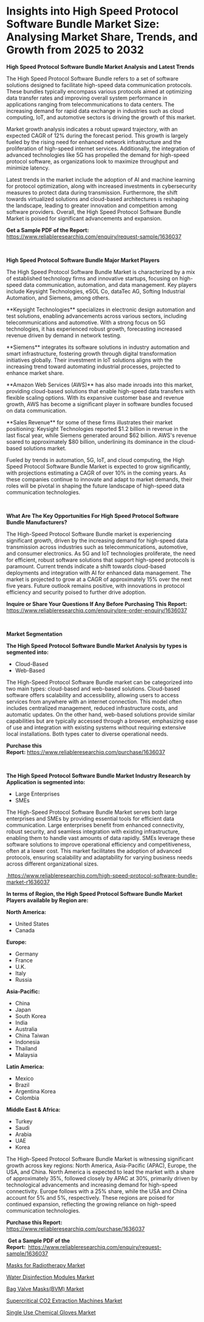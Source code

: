 <p><h1>Insights into High Speed Protocol Software Bundle Market Size: Analysing Market Share, Trends, and Growth from 2025 to 2032</h1></p><p><strong>High Speed Protocol Software Bundle Market Analysis and Latest Trends</strong></p>
<p><p>The High Speed Protocol Software Bundle refers to a set of software solutions designed to facilitate high-speed data communication protocols. These bundles typically encompass various protocols aimed at optimizing data transfer rates and improving overall system performance in applications ranging from telecommunications to data centers. The increasing demand for rapid data exchange in industries such as cloud computing, IoT, and automotive sectors is driving the growth of this market.</p><p>Market growth analysis indicates a robust upward trajectory, with an expected CAGR of 12% during the forecast period. This growth is largely fueled by the rising need for enhanced network infrastructure and the proliferation of high-speed internet services. Additionally, the integration of advanced technologies like 5G has propelled the demand for high-speed protocol software, as organizations look to maximize throughput and minimize latency.</p><p>Latest trends in the market include the adoption of AI and machine learning for protocol optimization, along with increased investments in cybersecurity measures to protect data during transmission. Furthermore, the shift towards virtualized solutions and cloud-based architectures is reshaping the landscape, leading to greater innovation and competition among software providers. Overall, the High Speed Protocol Software Bundle Market is poised for significant advancements and expansion.</p></p>
<p><strong>Get a Sample PDF of the Report:&nbsp;</strong> <a href="https://www.reliableresearchiq.com/enquiry/request-sample/1636037?utm_campaign=121&utm_medium=2&utm_source=Github&utm_content=ia&utm_term=23032025&utm_id=high-speed-protocol-software-bundle">https://www.reliableresearchiq.com/enquiry/request-sample/1636037</a></p>
<p>&nbsp;</p>
<p><strong>High Speed Protocol Software Bundle Major Market Players</strong></p>
<p><p>The High Speed Protocol Software Bundle Market is characterized by a mix of established technology firms and innovative startups, focusing on high-speed data communication, automation, and data management. Key players include Keysight Technologies, eSOL Co, dataTec AG, Softing Industrial Automation, and Siemens, among others.  </p><p>**Keysight Technologies** specializes in electronic design automation and test solutions, enabling advancements across various sectors, including telecommunications and automotive. With a strong focus on 5G technologies, it has experienced robust growth, forecasting increased revenue driven by demand in network testing.</p><p>**Siemens** integrates its software solutions in industry automation and smart infrastructure, fostering growth through digital transformation initiatives globally. Their investment in IoT solutions aligns with the increasing trend toward automating industrial processes, projected to enhance market share.</p><p>**Amazon Web Services (AWS)** has also made inroads into this market, providing cloud-based solutions that enable high-speed data transfers with flexible scaling options. With its expansive customer base and revenue growth, AWS has become a significant player in software bundles focused on data communication.</p><p>**Sales Revenue** for some of these firms illustrates their market positioning: Keysight Technologies reported $1.2 billion in revenue in the last fiscal year, while Siemens generated around $62 billion. AWS's revenue soared to approximately $80 billion, underlining its dominance in the cloud-based solutions market.</p><p>Fueled by trends in automation, 5G, IoT, and cloud computing, the High Speed Protocol Software Bundle Market is expected to grow significantly, with projections estimating a CAGR of over 10% in the coming years. As these companies continue to innovate and adapt to market demands, their roles will be pivotal in shaping the future landscape of high-speed data communication technologies.</p></p>
<p>&nbsp;</p>
<p><strong>What Are The Key Opportunities For High Speed Protocol Software Bundle Manufacturers?</strong></p>
<p><p>The High-Speed Protocol Software Bundle market is experiencing significant growth, driven by the increasing demand for high-speed data transmission across industries such as telecommunications, automotive, and consumer electronics. As 5G and IoT technologies proliferate, the need for efficient, robust software solutions that support high-speed protocols is paramount. Current trends indicate a shift towards cloud-based deployments and integration with AI for enhanced data management. The market is projected to grow at a CAGR of approximately 15% over the next five years. Future outlook remains positive, with innovations in protocol efficiency and security poised to further drive adoption.</p></p>
<p><strong>Inquire or Share Your Questions If Any Before Purchasing This Report:</strong> <a href="https://www.reliableresearchiq.com/enquiry/pre-order-enquiry/1636037?utm_campaign=121&utm_medium=2&utm_source=Github&utm_content=ia&utm_term=23032025&utm_id=high-speed-protocol-software-bundle">https://www.reliableresearchiq.com/enquiry/pre-order-enquiry/1636037</a></p>
<p>&nbsp;</p>
<p><strong>Market Segmentation</strong></p>
<p><strong>The High Speed Protocol Software Bundle Market Analysis by types is segmented into:</strong></p>
<p><ul><li>Cloud-Based</li><li>Web-Based</li></ul></p>
<p><p>The High-Speed Protocol Software Bundle market can be categorized into two main types: cloud-based and web-based solutions. Cloud-based software offers scalability and accessibility, allowing users to access services from anywhere with an internet connection. This model often includes centralized management, reduced infrastructure costs, and automatic updates. On the other hand, web-based solutions provide similar capabilities but are typically accessed through a browser, emphasizing ease of use and integration with existing systems without requiring extensive local installations. Both types cater to diverse operational needs.</p></p>
<p><strong>Purchase this Report:&nbsp;</strong><a href="https://www.reliableresearchiq.com/purchase/1636037?utm_campaign=121&utm_medium=2&utm_source=Github&utm_content=ia&utm_term=23032025&utm_id=high-speed-protocol-software-bundle">https://www.reliableresearchiq.com/purchase/1636037</a></p>
<p>&nbsp;</p>
<p><strong>The High Speed Protocol Software Bundle Market Industry Research by Application is segmented into:</strong></p>
<p><ul><li>Large Enterprises</li><li>SMEs</li></ul></p>
<p><p>The High-Speed Protocol Software Bundle Market serves both large enterprises and SMEs by providing essential tools for efficient data communication. Large enterprises benefit from enhanced connectivity, robust security, and seamless integration with existing infrastructure, enabling them to handle vast amounts of data rapidly. SMEs leverage these software solutions to improve operational efficiency and competitiveness, often at a lower cost. This market facilitates the adoption of advanced protocols, ensuring scalability and adaptability for varying business needs across different organizational sizes.</p></p>
<p><a href="https://www.reliableresearchiq.com/high-speed-protocol-software-bundle-market-r1636037?utm_campaign=121&utm_medium=2&utm_source=Github&utm_content=ia&utm_term=23032025&utm_id=high-speed-protocol-software-bundle">&nbsp;https://www.reliableresearchiq.com/high-speed-protocol-software-bundle-market-r1636037</a></p>
<p><strong>In terms of Region, the High Speed Protocol Software Bundle Market Players available by Region are:</strong></p>
<p>
    <p> <strong> North America: </strong>
        <ul>
            <li>United States</li>
            <li>Canada</li>
        </ul>
        </p> 
    <p> <strong> Europe: </strong>
        <ul>
            <li>Germany</li>
            <li>France</li>
            <li>U.K.</li>
            <li>Italy</li>
            <li>Russia</li>
        </ul>
        </p> 
    <p> <strong> Asia-Pacific: </strong>
        <ul>
            <li>China</li>
            <li>Japan</li>
            <li>South Korea</li>
            <li>India</li>
            <li>Australia</li>
            <li>China Taiwan</li>
            <li>Indonesia</li>
            <li>Thailand</li>
            <li>Malaysia</li>
        </ul>
        </p> 
    <p> <strong> Latin America: </strong>
        <ul>
            <li>Mexico</li>
            <li>Brazil</li>
            <li>Argentina Korea</li>
            <li>Colombia</li>
        </ul>
        </p> 
    <p> <strong> Middle East & Africa: </strong>
        <ul>
            <li>Turkey</li>
            <li>Saudi</li>
            <li>Arabia</li>
            <li>UAE</li>
            <li>Korea</li>
        </ul>
    </p>
    </p>
<p><p>The High-Speed Protocol Software Bundle Market is witnessing significant growth across key regions: North America, Asia-Pacific (APAC), Europe, the USA, and China. North America is expected to lead the market with a share of approximately 35%, followed closely by APAC at 30%, primarily driven by technological advancements and increasing demand for high-speed connectivity. Europe follows with a 25% share, while the USA and China account for 5% and 5%, respectively. These regions are poised for continued expansion, reflecting the growing reliance on high-speed communication technologies.</p></p>
<p><strong>Purchase this Report: </strong><a href="https://www.reliableresearchiq.com/purchase/1636037?utm_campaign=121&utm_medium=2&utm_source=Github&utm_content=ia&utm_term=23032025&utm_id=high-speed-protocol-software-bundle">https://www.reliableresearchiq.com/purchase/1636037</a></p>
<p>&nbsp;<strong>Get a Sample PDF of the Report:&nbsp;&nbsp;</strong><a href="https://www.reliableresearchiq.com/enquiry/request-sample/1636037?utm_campaign=121&utm_medium=2&utm_source=Github&utm_content=ia&utm_term=23032025&utm_id=high-speed-protocol-software-bundle">https://www.reliableresearchiq.com/enquiry/request-sample/1636037</a></p>
<p><strong></strong></p>
<p><p><a href="https://github.com/moorsdorak31/Market-Research-Report-List-1/blob/main/masks-for-radiotherapy-market.md?utm_campaign=121&utm_medium=2&utm_source=Github&utm_content=ia&utm_term=23032025&utm_id=high-speed-protocol-software-bundle">Masks for Radiotherapy Market</a></p><p><a href="https://github.com/danitkeavyx7/Market-Research-Report-List-1/blob/main/water-disinfection-modules-market.md?utm_campaign=121&utm_medium=2&utm_source=Github&utm_content=ia&utm_term=23032025&utm_id=high-speed-protocol-software-bundle">Water Disinfection Modules Market</a></p><p><a href="https://github.com/vespigeakexc/Market-Research-Report-List-1/blob/main/bag-valve-masksbvm-market.md?utm_campaign=121&utm_medium=2&utm_source=Github&utm_content=ia&utm_term=23032025&utm_id=high-speed-protocol-software-bundle">Bag Valve Masks(BVM) Market</a></p><p><a href="https://github.com/taffouasaoka/Market-Research-Report-List-1/blob/main/supercritical-co2-extraction-machines-market.md?utm_campaign=121&utm_medium=2&utm_source=Github&utm_content=ia&utm_term=23032025&utm_id=high-speed-protocol-software-bundle">Supercritical CO2 Extraction Machines Market</a></p><p><a href="https://github.com/bartzthateis/Market-Research-Report-List-1/blob/main/single-use-chemical-gloves-market.md?utm_campaign=121&utm_medium=2&utm_source=Github&utm_content=ia&utm_term=23032025&utm_id=high-speed-protocol-software-bundle">Single Use Chemical Gloves Market</a></p></p>